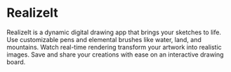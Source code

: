 # RealizeIt
RealizeIt is a dynamic digital drawing app that brings your sketches to life. Use customizable pens and elemental brushes like water, land, and mountains. Watch real-time rendering transform your artwork into realistic images. Save and share your creations with ease on an interactive drawing board.
